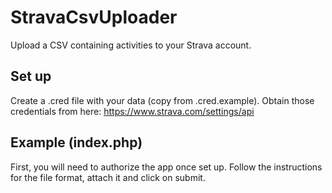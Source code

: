 # StravaCsvUploader

Upload a CSV containing activities to your Strava account. 

## Set up

Create a .cred file with your data (copy from .cred.example). Obtain those credentials from here: https://www.strava.com/settings/api


## Example (index.php)

First, you will need to authorize the app once set up. 
Follow the instructions for the file format, attach it and click on submit. 
